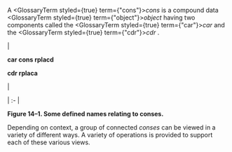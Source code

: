  



A <GlossaryTerm styled={true} term={"cons"}><i>cons</i></GlossaryTerm> is a compound data <GlossaryTerm styled={true} term={"object"}><i>object</i></GlossaryTerm> having two components called the <GlossaryTerm styled={true} term={"car"}><i>car</i></GlossaryTerm> and the <GlossaryTerm styled={true} term={"cdr"}><i>cdr</i></GlossaryTerm> . 



|<p>**car cons rplacd** </p><p>**cdr rplaca**</p>|

| :- |





**Figure 14–1. Some defined names relating to conses.** 



Depending on context, a group of connected *conses* can be viewed in a variety of different ways. A variety of operations is provided to support each of these various views. 



